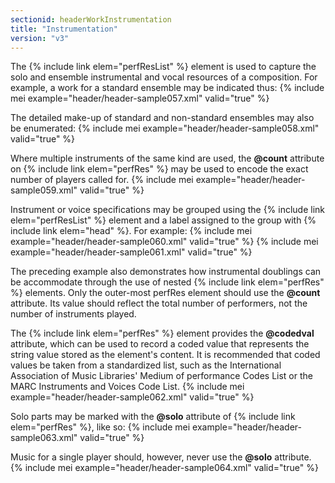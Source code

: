 ```yaml
---
sectionid: headerWorkInstrumentation
title: "Instrumentation"
version: "v3"
---
```


The {% include link elem="perfResList" %} element is used to capture the solo and ensemble instrumental and vocal resources of a composition. For example, a work for a standard ensemble may be indicated thus:
{% include mei example="header/header-sample057.xml" valid="true" %}
    
The detailed make-up of standard and non-standard ensembles may also be enumerated:
{% include mei example="header/header-sample058.xml" valid="true" %}
    
Where multiple instruments of the same kind are used, the **@count** attribute on {% include link elem="perfRes" %} may be used to encode the exact number of players called for.
{% include mei example="header/header-sample059.xml" valid="true" %}
    
Instrument or voice specifications may be grouped using the {% include link elem="perfResList" %} element and a label assigned to the group with {% include link elem="head" %}. For example:
{% include mei example="header/header-sample060.xml" valid="true" %}
    {% include mei example="header/header-sample061.xml" valid="true" %}
    
The preceding example also demonstrates how instrumental doublings can be accommodate through the use of nested {% include link elem="perfRes" %} elements. Only the outer-most perfRes element should use the **@count** attribute. Its value should reflect the total number of performers, not the number of instruments played.

The {% include link elem="perfRes" %} element provides the **@codedval** attribute, which can be used to record a coded value that represents the string value stored as the element's content. It is recommended that coded values be taken from a standardized list, such as the International Association of Music Libraries' Medium of performance Codes List or the MARC Instruments and Voices Code List.
{% include mei example="header/header-sample062.xml" valid="true" %}
    
Solo parts may be marked with the **@solo** attribute of {% include link elem="perfRes" %}, like so:
{% include mei example="header/header-sample063.xml" valid="true" %}
    
Music for a single player should, however, never use the **@solo** attribute.
{% include mei example="header/header-sample064.xml" valid="true" %}
    

